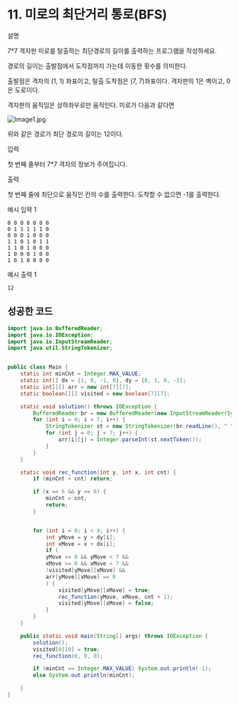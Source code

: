 # 11. 미로의 최단거리 통로(BFS)

설명

7*7 격자판 미로를 탈출하는 최단경로의 길이를 출력하는 프로그램을 작성하세요.

경로의 길이는 출발점에서 도착점까지 가는데 이동한 횟수를 의미한다.

출발점은 격자의 (1, 1) 좌표이고, 탈출 도착점은 (7, 7)좌표이다. 격자판의 1은 벽이고, 0은 도로이다.

격자판의 움직임은 상하좌우로만 움직인다. 미로가 다음과 같다면

![Image1.jpg](https://cote.inflearn.com/public/upload/88ff3b120f.jpg)

위와 같은 경로가 최단 경로의 길이는 12이다.



입력

첫 번째 줄부터 7*7 격자의 정보가 주어집니다.



출력

첫 번째 줄에 최단으로 움직인 칸의 수를 출력한다. 도착할 수 없으면 -1를 출력한다.



예시 입력 1 

```
0 0 0 0 0 0 0
0 1 1 1 1 1 0
0 0 0 1 0 0 0
1 1 0 1 0 1 1
1 1 0 1 0 0 0
1 0 0 0 1 0 0
1 0 1 0 0 0 0
```

예시 출력 1

```
12
```



## 성공한 코드

~~~java
import java.io.BufferedReader;
import java.io.IOException;
import java.io.InputStreamReader;
import java.util.StringTokenizer;


public class Main {
    static int minCnt = Integer.MAX_VALUE;
    static int[] dx = {1, 0, -1, 0}, dy = {0, 1, 0, -1};
    static int[][] arr = new int[7][7];
    static boolean[][] visited = new boolean[7][7];

    static void solution() throws IOException {
        BufferedReader br = new BufferedReader(new InputStreamReader(System.in));
        for (int i = 0; i < 7; i++) {
            StringTokenizer st = new StringTokenizer(br.readLine(), " ");
            for (int j = 0; j < 7; j++) {
                arr[i][j] = Integer.parseInt(st.nextToken());
            }
        }
    }

    static void rec_function(int y, int x, int cnt) {
        if (minCnt < cnt) return;

        if (x == 6 && y == 6) {
            minCnt = cnt;
            return;
        }


        for (int i = 0; i < 4; i++) {
            int yMove = y + dy[i];
            int xMove = x + dx[i];
            if (
            yMove >= 0 && yMove < 7 &&
            xMove >= 0 && xMove < 7 &&
            !visited[yMove][xMove] &&
            arr[yMove][xMove] == 0
            ) {
                visited[yMove][xMove] = true;
                rec_function(yMove, xMove, cnt + 1);
                visited[yMove][xMove] = false;
            }
        }
    }

    public static void main(String[] args) throws IOException {
        solution();
        visited[0][0] = true;
        rec_function(0, 0, 0);

        if (minCnt == Integer.MAX_VALUE) System.out.println(-1);
        else System.out.println(minCnt);

    }
}
~~~

